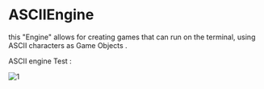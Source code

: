 # ASCIIEngine
this "Engine" allows for creating games that can run on the terminal, using ASCII characters as Game Objects .

ASCII engine Test :

![1](https://github.com/randTdjab/ASCII-Engine/assets/126112089/ae28cad9-7bac-458e-9432-789e7d250f39)


